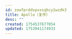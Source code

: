 ```yaml
---
id: zowfprddvpxxsqhcy1wzdk3
title: Apollo（复件）
desc: ""
created: 1754537677054
updated: 1753941174933
---
```

